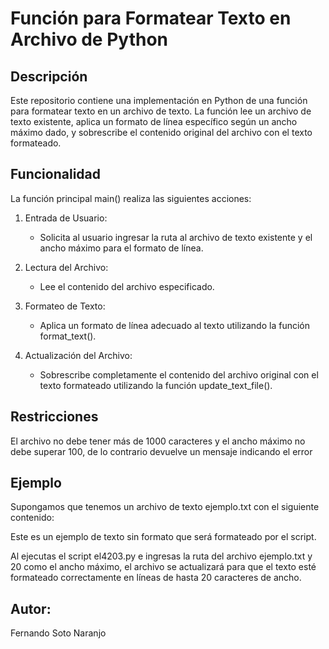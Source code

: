 # Función para Formatear Texto en Archivo de Python

## Descripción
Este repositorio contiene una implementación en Python de una función para formatear texto en un archivo de texto. La función lee un archivo de texto existente, aplica un formato de línea específico según un ancho máximo dado, y sobrescribe el contenido original del archivo con el texto formateado.

## Funcionalidad
La función principal main() realiza las siguientes acciones:

1. Entrada de Usuario:
   - Solicita al usuario ingresar la ruta al archivo de texto existente y el ancho máximo para el formato de línea.

2. Lectura del Archivo:
   - Lee el contenido del archivo especificado.

3. Formateo de Texto:
   - Aplica un formato de línea adecuado al texto utilizando la función format_text().

4. Actualización del Archivo:
   - Sobrescribe completamente el contenido del archivo original con el texto formateado utilizando la función update_text_file().

## Restricciones
El archivo no debe tener más de 1000 caracteres y el ancho máximo no debe superar 100, de lo contrario devuelve un mensaje indicando el error

## Ejemplo
Supongamos que tenemos un archivo de texto ejemplo.txt con el siguiente contenido:

Este es un ejemplo de texto sin formato que será formateado por el script.

Al ejecutas el script el4203.py e ingresas la ruta del archivo ejemplo.txt y 20 como el ancho máximo, el archivo se actualizará para que el texto esté formateado correctamente en líneas de hasta 20 caracteres de ancho.


## Autor:
Fernando Soto Naranjo

